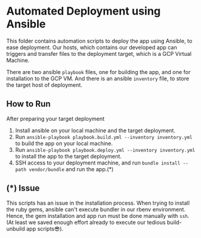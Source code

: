 # Automated Deployment using Ansible

This folder contains automation scripts to deploy the app using Ansible, to ease deployment. Our hosts, which contains our developed app can triggers and transfer files to the deployment target, which is a GCP Virtual Machine.

There are two ansible `playbook` files, one for building the app, and one for installation to the GCP VM. And there is an ansible `inventory` file, to store the target host of deployment.

## How to Run

After preparing your target deployment

1. Install ansible on your local machine and the target deployment.
2. Run `ansible-playbook playbook.build.yml --inventory inventory.yml` to build the app on your local machine.
3. Run `ansible-playbook playbook.deploy.yml --inventory inventory.yml` to install the app to the target deployment.
4. SSH access to your deployment machine, and run `bundle install --path vendor/bundle` and run the app.(*)

## (*) Issue

This scripts has an issue in the installation process. When trying to install the ruby gems, ansible can't execute bundler in our rbenv environment. Hence, the gem installation and app run must be done manually with `ssh`. (At least we saved enough effort already to execute our tedious build-unbuild app scripts😎).